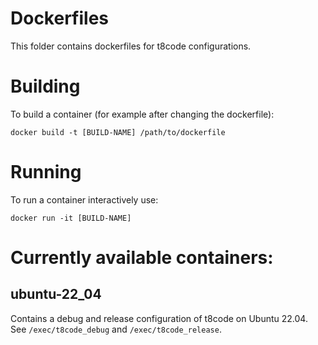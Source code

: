 # Dockerfiles

This folder contains dockerfiles for t8code configurations.

# Building

To build a container (for example after changing the dockerfile):

```
docker build -t [BUILD-NAME] /path/to/dockerfile
```

# Running

To run a container interactively use:

```
docker run -it [BUILD-NAME]
```



# Currently available containers:

## ubuntu-22_04

Contains a debug and release configuration of t8code on Ubuntu 22.04.
See `/exec/t8code_debug`  and `/exec/t8code_release`.
